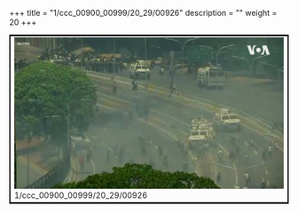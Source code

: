 +++
title = "1/ccc_00900_00999/20_29/00926"
description = ""
weight = 20
+++

<table style="border:2px solid black;max-width:800px;max-height:800px;" 
><tr><td>
<img class="center-fit-jpg"
src="/jpg_/aaa_20190430_NxaOmWaI8sI_00925.jpg">
1/ccc_00900_00999/20_29/00926
</img></td></tr></table>
